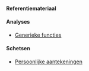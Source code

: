 
#### Referentiemateriaal


#### Analyses
- [Generieke functies](/generieke-functies/index.html?view=id-82ae95854ad6467789e03c0e4586e566)


#### Schetsen
- [Persoonlijke aantekeningen](/schetsen/index.html?view=id-bdaecf9ada1f4b0bac487b79e7fe4b1f)

